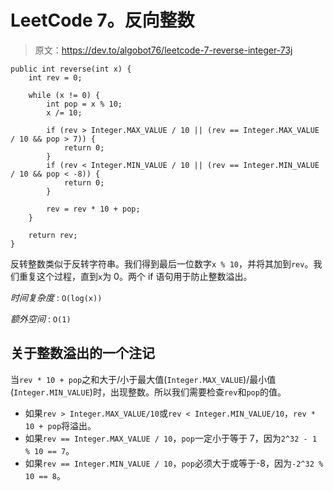 # LeetCode 7。反向整数

> 原文：<https://dev.to/algobot76/leetcode-7-reverse-integer-73j>

```
public int reverse(int x) {
    int rev = 0;

    while (x != 0) {
        int pop = x % 10;
        x /= 10;

        if (rev > Integer.MAX_VALUE / 10 || (rev == Integer.MAX_VALUE / 10 && pop > 7)) {
            return 0;
        }
        if (rev < Integer.MIN_VALUE / 10 || (rev == Integer.MIN_VALUE / 10 && pop < -8)) {
            return 0;
        }

        rev = rev * 10 + pop;
    }

    return rev;
} 
```

反转整数类似于反转字符串。我们得到最后一位数字`x % 10`，并将其加到`rev`。我们重复这个过程，直到`x`为 0。两个 if 语句用于防止整数溢出。

*时间复杂度* : `O(log(x))`

*额外空间* : `O(1)`

## 关于整数溢出的一个注记

当`rev * 10 + pop`之和大于/小于最大值(`Integer.MAX_VALUE`)/最小值(`Integer.MIN_VALUE`)时，出现整数。所以我们需要检查`rev`和`pop`的值。

*   如果`rev > Integer.MAX_VALUE/10`或`rev < Integer.MIN_VALUE/10`，`rev * 10 + pop`将溢出。
*   如果`rev == Integer.MAX_VALUE / 10`，`pop`一定小于等于 7，因为`2^32 - 1 % 10 == 7`。
*   如果`rev == Integer.MIN_VALUE / 10`，`pop`必须大于或等于-8，因为`-2^32 % 10 == 8`。